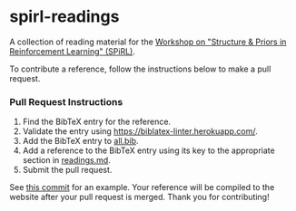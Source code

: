 # spirl-readings
A collection of reading material for the [Workshop on "Structure &amp; Priors in Reinforcement Learning" (SPiRL)](https://eringrant.github.io/spirl).

To contribute a reference, follow the instructions below to make a pull request.

### Pull Request Instructions

1. Find the BibTeX entry for the reference. 
2. Validate the entry using https://biblatex-linter.herokuapp.com/.
3. Add the BibTeX entry to [all.bib](all.bib).
4. Add a reference to the BibTeX entry using its key to the appropriate section in [readings.md](readings.md).
5. Submit the pull request.

See [this commit](https://github.com/eringrant/spirl-readings/commit/134c77bbebf67e3e34cc0a4277b4a841340b62a3) for an example. Your reference will be compiled to the website after your pull request is merged. Thank you for contributing!
